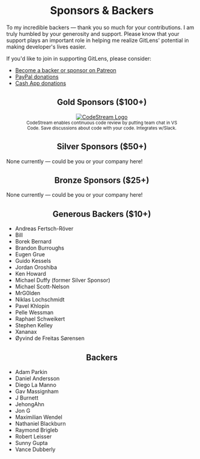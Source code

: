 <h1 align="center">Sponsors &amp; Backers</h1>

To my incredible backers &mdash; thank you so much for your contributions. I am truly humbled by your generosity and support. Please know that your support plays an important role in helping me realize GitLens' potential in making developer's lives easier.

If you'd like to join in supporting GitLens, please consider:

- [Become a backer or sponsor on Patreon](https://www.patreon.com/eamodio)
- [PayPal donations](https://www.paypal.me/eamodio)
- [Cash App donations](https://www.paypal.me/eamodio)

<h2 align="center">Gold Sponsors ($100+)</h2>

<p align="center" style="margin: 0 10%">
  <a title="Try CodeStream" href="https://codestream.com/?utm_source=vscmarket&utm_medium=banner&utm_campaign=gitlens"><img src="https://raw.githubusercontent.com/eamodio/vscode-gitlens/master/images/docs/sponsors/codestream-light.png" alt="CodeStream Logo"/></a>
  <br />
  <small>
    CodeStream enables continuous code review by putting team chat in VS Code. Save discussions about code with your code. Integrates w/Slack.
  </small>
</p>

<h2 align="center">Silver Sponsors ($50+)</h2>

None currently &mdash; could be you or your company here!

<h2 align="center">Bronze Sponsors ($25+)</h2>

None currently &mdash; could be you or your company here!

<h2 align="center">Generous Backers ($10+)</h2>

- Andreas Fertsch-Röver
- Bill
- Borek Bernard
- Brandon Burroughs
- Eugen Grue
- Guido Kessels
- Jordan Oroshiba
- Ken Howard
- Michael Duffy (former Silver Sponsor)
- Michael Scott-Nelson
- MrG0lden
- Niklas Lochschmidt
- Pavel Khlopin
- Pelle Wessman
- Raphael Schweikert
- Stephen Kelley
- Xananax
- Øyvind de Freitas Sørensen

<h2 align="center">Backers</h2>

- Adam Parkin
- Daniel Andersson
- Diego La Manno
- Gav Massignham
- J Burnett
- JehongAhn
- Jon G
- Maximilian Wendel
- Nathaniel Blackburn
- Raymond Brigleb
- Robert Leisser
- Sunny Gupta
- Vance Dubberly

